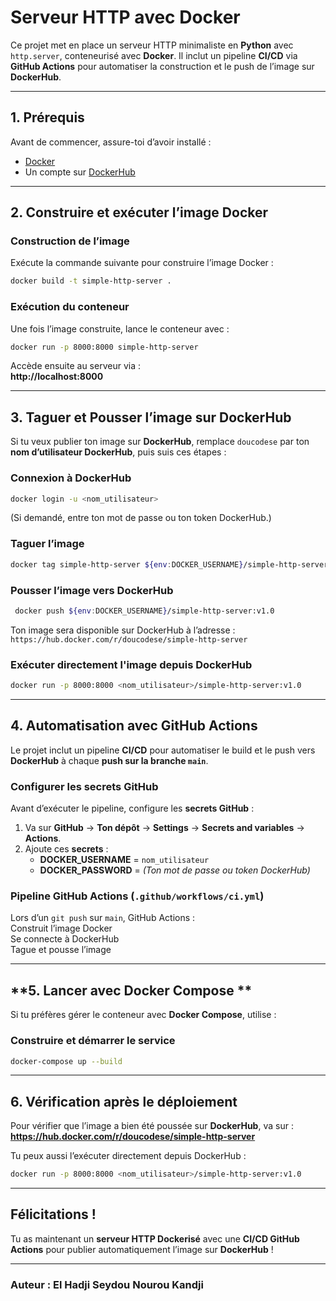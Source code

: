 # Serveur HTTP avec Docker

Ce projet met en place un serveur HTTP minimaliste en **Python** avec `http.server`, conteneurisé avec **Docker**. Il inclut un pipeline **CI/CD** via **GitHub Actions** pour automatiser la construction et le push de l’image sur **DockerHub**.

---

## **1. Prérequis**

Avant de commencer, assure-toi d’avoir installé :

- [Docker](https://www.docker.com/get-started)
- Un compte sur [DockerHub](https://hub.docker.com/)

---

## **2. Construire et exécuter l’image Docker**

### **Construction de l’image**

Exécute la commande suivante pour construire l’image Docker :

```sh
docker build -t simple-http-server .
```

### **Exécution du conteneur**

Une fois l’image construite, lance le conteneur avec :

```sh
docker run -p 8000:8000 simple-http-server
```

Accède ensuite au serveur via :  
 **http://localhost:8000**

---

## **3. Taguer et Pousser l’image sur DockerHub**

Si tu veux publier ton image sur **DockerHub**, remplace `doucodese` par ton **nom d’utilisateur DockerHub**, puis suis ces étapes :

### **Connexion à DockerHub**

```sh
docker login -u <nom_utilisateur>
```

(Si demandé, entre ton mot de passe ou ton token DockerHub.)

### **Taguer l’image**

```sh
docker tag simple-http-server ${env:DOCKER_USERNAME}/simple-http-server:v1
```

### **Pousser l’image vers DockerHub**

```sh
 docker push ${env:DOCKER_USERNAME}/simple-http-server:v1.0
```

Ton image sera disponible sur DockerHub à l’adresse :  
 `https://hub.docker.com/r/doucodese/simple-http-server`

### **Exécuter directement l'image depuis DockerHub**

```sh
docker run -p 8000:8000 <nom_utilisateur>/simple-http-server:v1.0
```

---

## **4. Automatisation avec GitHub Actions**

Le projet inclut un pipeline **CI/CD** pour automatiser le build et le push vers **DockerHub** à chaque **push sur la branche `main`**.

### **Configurer les secrets GitHub**

Avant d’exécuter le pipeline, configure les **secrets GitHub** :

1. Va sur **GitHub** → **Ton dépôt** → **Settings** → **Secrets and variables** → **Actions**.
2. Ajoute ces **secrets** :
   - **DOCKER_USERNAME** = `nom_utilisateur`
   - **DOCKER_PASSWORD** = _(Ton mot de passe ou token DockerHub)_

### **Pipeline GitHub Actions (`.github/workflows/ci.yml`)**

Lors d’un `git push` sur `main`, GitHub Actions :  
 Construit l’image Docker  
 Se connecte à DockerHub  
 Tague et pousse l’image

---

## **5. Lancer avec Docker Compose **

Si tu préfères gérer le conteneur avec **Docker Compose**, utilise :

### **Construire et démarrer le service**

```sh
docker-compose up --build
```

---

## **6. Vérification après le déploiement**

Pour vérifier que l’image a bien été poussée sur **DockerHub**, va sur :  
 **https://hub.docker.com/r/doucodese/simple-http-server**

Tu peux aussi l’exécuter directement depuis DockerHub :

```sh
docker run -p 8000:8000 <nom_utilisateur>/simple-http-server:v1.0
```

---

## **Félicitations !**

Tu as maintenant un **serveur HTTP Dockerisé** avec une **CI/CD GitHub Actions** pour publier automatiquement l’image sur **DockerHub** !

---

### Auteur : **El Hadji Seydou Nourou Kandji**
